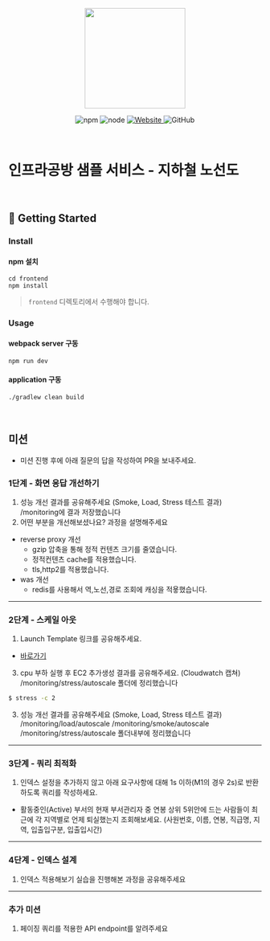 <p align="center">
    <img width="200px;" src="https://raw.githubusercontent.com/woowacourse/atdd-subway-admin-frontend/master/images/main_logo.png"/>
</p>
<p align="center">
  <img alt="npm" src="https://img.shields.io/badge/npm-%3E%3D%205.5.0-blue">
  <img alt="node" src="https://img.shields.io/badge/node-%3E%3D%209.3.0-blue">
  <a href="https://edu.nextstep.camp/c/R89PYi5H" alt="nextstep atdd">
    <img alt="Website" src="https://img.shields.io/website?url=https%3A%2F%2Fedu.nextstep.camp%2Fc%2FR89PYi5H">
  </a>
  <img alt="GitHub" src="https://img.shields.io/github/license/next-step/atdd-subway-service">
</p>

<br>

# 인프라공방 샘플 서비스 - 지하철 노선도

<br>

## 🚀 Getting Started

### Install
#### npm 설치
```
cd frontend
npm install
```
> `frontend` 디렉토리에서 수행해야 합니다.

### Usage
#### webpack server 구동
```
npm run dev
```
#### application 구동
```
./gradlew clean build
```
<br>

## 미션

* 미션 진행 후에 아래 질문의 답을 작성하여 PR을 보내주세요.


### 1단계 - 화면 응답 개선하기
1. 성능 개선 결과를 공유해주세요 (Smoke, Load, Stress 테스트 결과)
/monitoring에 결과 저장했습니다
2. 어떤 부분을 개선해보셨나요? 과정을 설명해주세요
- reverse proxy 개선
  - gzip 압축을 통해 정적 컨텐츠 크기를 줄였습니다.
  - 정적컨텐츠 cache를 적용했습니다.
  - tls,http2를 적용했습니다.
- was 개선
  - redis를 사용해서 역,노선,경로 조회에 캐싱을 적욯했습니다.
---

### 2단계 - 스케일 아웃

1. Launch Template 링크를 공유해주세요.
- [바로가기](https://ap-northeast-2.console.aws.amazon.com/ec2/home?region=ap-northeast-2#LaunchTemplateDetails:launchTemplateId=lt-01791e69a8c40e4ec)

3. cpu 부하 실행 후 EC2 추가생성 결과를 공유해주세요. (Cloudwatch 캡쳐)
/monitoring/stress/autoscale
폴더에 정리했습니다
```sh
$ stress -c 2
```

3. 성능 개선 결과를 공유해주세요 (Smoke, Load, Stress 테스트 결과)
/monitoring/load/autoscale
/monitoring/smoke/autoscale
/monitoring/stress/autoscale
폴더내부에 정리했습니다
---

### 3단계 - 쿼리 최적화

1. 인덱스 설정을 추가하지 않고 아래 요구사항에 대해 1s 이하(M1의 경우 2s)로 반환하도록 쿼리를 작성하세요.

- 활동중인(Active) 부서의 현재 부서관리자 중 연봉 상위 5위안에 드는 사람들이 최근에 각 지역별로 언제 퇴실했는지 조회해보세요. (사원번호, 이름, 연봉, 직급명, 지역, 입출입구분, 입출입시간)

---

### 4단계 - 인덱스 설계

1. 인덱스 적용해보기 실습을 진행해본 과정을 공유해주세요

---

### 추가 미션

1. 페이징 쿼리를 적용한 API endpoint를 알려주세요
